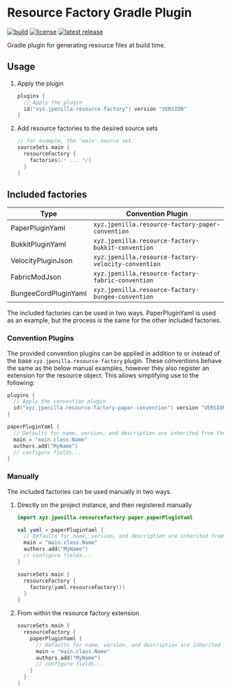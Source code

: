 # Resource Factory Gradle Plugin

[![build](https://img.shields.io/github/actions/workflow/status/jpenilla/resource-factory/build.yml?branch=master)](https://github.com/jpenilla/resource-factory/actions)
[![license](https://img.shields.io/badge/license-Apache--2.0-blue)](LICENSE)
[![latest release](https://img.shields.io/gradle-plugin-portal/v/xyz.jpenilla.resource-factory)](https://plugins.gradle.org/plugin/xyz.jpenilla.resource-factory)

Gradle plugin for generating resource files at build time.

## Usage

1) Apply the plugin
    ```kotlin
    plugins {
      // Apply the plugin
      id("xyz.jpenilla.resource-factory") version "VERSION"
    }
    ```
2) Add resource factories to the desired source sets
    ```kotlin
    // for example, the 'main' source set
    sourceSets.main {
      resourceFactory {
        factories(/* ... */)
      }
    }
    ```

## Included factories

| Type                 | Convention Plugin                                   |
|----------------------|-----------------------------------------------------|
| PaperPluginYaml      | `xyz.jpenilla.resource-factory-paper-convention`    |
| BukkitPluginYaml     | `xyz.jpenilla.resource-factory-bukkit-convention`   |
| VelocityPluginJson   | `xyz.jpenilla.resource-factory-velocity-convention` |
| FabricModJson        | `xyz.jpenilla.resource-factory-fabric-convention`   |
| BungeeCordPluginYaml | `xyz.jpenilla.resource-factory-bungee-convention`   |

The included factories can be used in two ways.
PaperPluginYaml is used as an example, but the process is the same for the other included factories.

### Convention Plugins

The provided convention plugins can be applied in addition to or instead of the base `xyz.jpenilla.resource-factory`
plugin.
These conventions behave the same as the below manual examples, however they also register an extension for the resource
object.
This allows simplifying use to the following:

```kotlin
plugins {
  // Apply the convention plugin
  id("xyz.jpenilla.resource-factory-paper-convention") version "VERSION"
}

paperPluginYaml {
  // Defaults for name, version, and description are inherited from the Gradle project
  main = "main.class.Name"
  authors.add("MyName")
  // configure fields...
}
```

### Manually

The included factories can be used manually in two ways.

1) Directly on the project instance, and then registered manually
    ```kotlin
    import xyz.jpenilla.resourcefactory.paper.paperPluginYaml
    
    val yaml = paperPluginYaml {
      // Defaults for name, version, and description are inherited from the Gradle project
      main = "main.class.Name"
      authors.add("MyName")
      // configure fields...
    }

    sourceSets.main {
      resourceFactory {
        factory(yaml.resourceFactory())
      }
    }
    ```
2) From within the resource factory extension
    ```kotlin
    sourceSets.main {
      resourceFactory {
        paperPluginYaml {
          // Defaults for name, version, and description are inherited from the Gradle project
          main = "main.class.Name"
          authors.add("MyName")
          // configure fields...
        }
      }
    }
    ```
